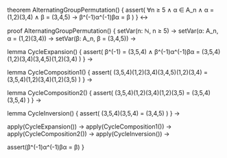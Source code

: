 theorem AlternatingGroupPermutation() {
  assert(
    ∀n ≥ 5 ∧
    α ∈ A_n ∧ 
    α = (1,2)(3,4) ∧
    β = (3,4,5) →
    β^(-1)α^(-1)βα = β
  )
} ↔

proof AlternatingGroupPermutation() {
  setVar(n: ℕ, n ≥ 5) →
  setVar(α: A_n, α = (1,2)(3,4)) →
  setVar(β: A_n, β = (3,4,5)) →
  
  lemma CycleExpansion() {
    assert(
      β^(-1) = (3,5,4) ∧
      β^(-1)α^(-1)βα = (3,5,4)(1,2)(3,4)(3,4,5)(1,2)(3,4)
    )
  } →
  
  lemma CycleComposition1() {
    assert(
      (3,5,4)(1,2)(3,4)(3,4,5)(1,2)(3,4) = 
      (3,5,4)(1,2)(3,4)(1,2)(3,5)
    )
  } →
  
  lemma CycleComposition2() {
    assert(
      (3,5,4)(1,2)(3,4)(1,2)(3,5) = 
      (3,5,4)(3,5,4)
    )
  } →
  
  lemma CycleInversion() {
    assert(
      (3,5,4)(3,5,4) = (3,4,5)
    )
  } →
  
  apply(CycleExpansion()) →
  apply(CycleComposition1()) →
  apply(CycleComposition2()) →
  apply(CycleInversion()) →
  
  assert(β^(-1)α^(-1)βα = β)
}